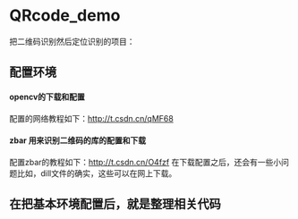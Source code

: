 # QRcode_demo
把二维码识别然后定位识别的项目：
## 配置环境
#### opencv的下载和配置
  配置的网络教程如下：http://t.csdn.cn/qMF68

#### zbar 用来识别二维码的库的配置和下载
  配置zbar的教程如下：http://t.csdn.cn/O4fzf
  在下载配置之后，还会有一些小问题比如，dill文件的确实，这些可以在网上下载。

## 在把基本环境配置后，就是整理相关代码
